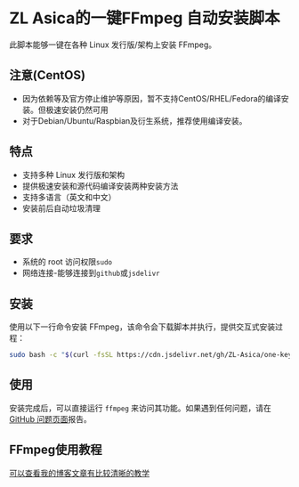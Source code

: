 # ZL Asica的一键FFmpeg 自动安装脚本

此脚本能够一键在各种 Linux 发行版/架构上安装 FFmpeg。

## 注意(CentOS)

- 因为依赖等及官方停止维护等原因，暂不支持CentOS/RHEL/Fedora的编译安装。但极速安装仍然可用
- 对于Debian/Ubuntu/Raspbian及衍生系统，推荐使用编译安装。

## 特点

- 支持多种 Linux 发行版和架构
- 提供极速安装和源代码编译安装两种安装方法
- 支持多语言（英文和中文）
- 安装前后自动垃圾清理

## 要求

- 系统的 root 访问权限`sudo`
- 网络连接-能够连接到`github`或`jsdelivr`

## 安装

使用以下一行命令安装 FFmpeg，该命令会下载脚本并执行，提供交互式安装过程：

```bash
sudo bash -c "$(curl -fsSL https://cdn.jsdelivr.net/gh/ZL-Asica/one-key-ffmpeg@master/zla-install-ffmpeg.sh)"
```

## 使用

安装完成后，可以直接运行 `ffmpeg` 来访问其功能。如果遇到任何问题，请在 [GitHub 问题页面](https://github.com/ZL-Asica/one-key-ffmpeg/issues)报告。

## FFmpeg使用教程

[可以查看我的博客文章有比较清晰的教学](https://www.zla.pub/ffmpeg)
